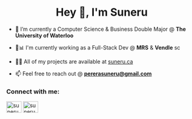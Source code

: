 <h1 align="center">Hey 👋, I'm Suneru</h1>

- 🏫 I’m currently a Computer Science & Business Double Major @ **The University of Waterloo**

- 💼📊 I'm currently working as a Full-Stack Dev @ **MRS** & **Vendle** 
sc
- 👨‍💻 All of my projects are available at [suneru.ca](suneru.ca)

- 📫 Feel free to reach out @ **pererasuneru@gmail.com**

<h3 align="left">Connect with me:</h3>
<p align="left">
<a href="https://linkedin.com/in/suneruperera" target="blank"><img align="center" src="https://raw.githubusercontent.com/rahuldkjain/github-profile-readme-generator/master/src/images/icons/Social/linked-in-alt.svg" alt="suneruperera" height="30" width="40" /></a>
<a href="https://instagram.com/suneru_p" target="blank"><img align="center" src="https://raw.githubusercontent.com/rahuldkjain/github-profile-readme-generator/master/src/images/icons/Social/instagram.svg" alt="suneru_p" height="30" width="40" /></a>
</p>

